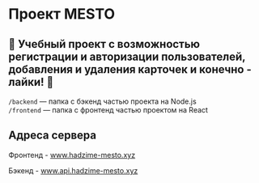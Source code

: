 # Проект MESTO

## :city_sunrise: Учебный проект с возможностью регистрации и авторизации пользователей, добавления и удаления карточек и конечно - лайки! :yellow_heart:

`/backend` — папка с бэкенд частью проекта на Node.js  
`/frontend` — папка с фронтенд частью проектом на React

## Адреса сервера

Фронтенд - www.hadzime-mesto.xyz

Бэкенд - www.api.hadzime-mesto.xyz

